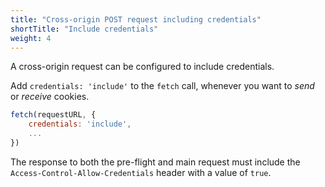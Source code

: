 ```yaml
---
title: "Cross-origin POST request including credentials"
shortTitle: "Include credentials"
weight: 4
---
```


A cross-origin request can be configured to include credentials.

Add `credentials: 'include'` to the `fetch` call, whenever you want to *send* or *receive* cookies.

```javascript
fetch(requestURL, {
    credentials: 'include',
    ...
})
```

The response to both the pre-flight and main request must include the `Access-Control-Allow-Credentials` header with a value of `true`.